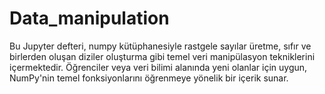 # Data_manipulation
Bu Jupyter defteri, numpy kütüphanesiyle rastgele sayılar üretme, sıfır ve birlerden oluşan diziler oluşturma gibi temel veri manipülasyon tekniklerini içermektedir. Öğrenciler veya veri bilimi alanında yeni olanlar için uygun, NumPy'nin temel fonksiyonlarını öğrenmeye yönelik bir içerik sunar.
